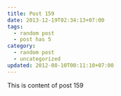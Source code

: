 ```yaml
---
title: Post 159
date: 2013-12-19T02:34:13+07:00
tags:
  - random post
  - post has 5
category:
  - random post
  - uncategorized
updated: 2012-08-10T00:11:10+07:00
---
```

This is content of post 159